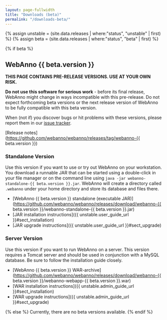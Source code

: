 ```yaml
---
layout: page-fullwidth
title: "Downloads (beta)"
permalink: "/downloads-beta/"
---
```


{% assign unstable = (site.data.releases | where:"status", "unstable" | first) %}
{% assign beta = (site.data.releases | where:"status", "beta" | first) %}

{% if beta %}
## WebAnno {{ beta.version }}

**THIS PAGE CONTAINS PRE-RELEASE VERSIONS. USE AT YOUR OWN RISK.**

**Do not use this software for serious work** - before its final release, WebAnno might change in
ways incompatible with this pre-release. Do not expect forthcoming beta versions or the next release
version of WebAnno to be fully compatible with this beta version.

When (not if) you discover bugs or hit problems with these versions, please report them in our [issue tracker](http://github.com/webanno/webanno/issues).

[Release notes](https://github.com/webanno/webanno/releases/tag/webanno-{{ beta.version }})

### Standalone Version

Use this version if you want to use or try out WebAnno on your workstation. You download a runnable
JAR that can be started using a double-click in your file manager or on the command line using
`java -jar webanno-standalone-{{ beta.version }}.jar`. WebAnno will create a directory called
`.webanno` under your home directory and store its database and files there.

* [WebAnno {{ beta.version }} standalone (executable JAR)](https://github.com/webanno/webanno/releases/download/webanno-{{ beta.version }}/webanno-standalone-{{ beta.version }}.jar) <github-downloads user='webanno' repo='webanno' tag='webanno-{{ beta.version }}' asset='webanno-standalone-{{ beta.version }}.jar' ></github-downloads>
* [JAR installation instructions]({{ unstable.user_guide_url }}#sect_installation)
* [JAR upgrade instructions]({{ unstable.user_guide_url }}#sect_upgrade) 



### Server Version

Use this version if you want to run WebAnno on a server. This version requires a Tomcat server and
should be used in conjunction with a MySQL database. Be sure to follow the installation guide
closely.

* [WebAnno {{ beta.version }} WAR-archive](https://github.com/webanno/webanno/releases/download/webanno-{{ beta.version }}/webanno-webapp-{{ beta.version }}.war) <github-downloads user='webanno' repo='webanno' tag='webanno-{{ beta.version }}' asset='webanno-webapp-{{ beta.version }}.war' ></github-downloads>
* [WAR installation instructions]({{ unstable.admin_guide_url }}#sect_installation)
* [WAR upgrade instructions]({{ unstable.admin_guide_url }}#sect_upgrade)

{% else %}
Currently, there are no beta versions available.
{% endif %}
